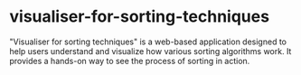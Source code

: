 # visualiser-for-sorting-techniques
"Visualiser for sorting techniques" is a web-based application designed to help users understand and visualize how various sorting algorithms work. It provides a hands-on way to see the process of sorting in action.
